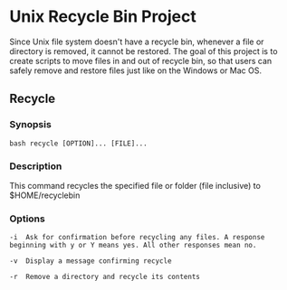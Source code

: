 # Unix Recycle Bin Project
Since Unix file system doesn't have a recycle bin, whenever a file or directory is removed, it cannot be restored. The goal of this project is to create scripts to move files in and out of recycle bin, so that users can safely remove and restore files just like on the Windows or Mac OS.

## Recycle
### Synopsis
```
bash recycle [OPTION]... [FILE]...
```
### Description
This command recycles the specified file or folder (file inclusive) to $HOME/recyclebin

### Options
```
-i	Ask for confirmation before recycling any files. A response beginning with y or Y means yes. All other responses mean no.

-v	Display a message confirming recycle

-r	Remove a directory and recycle its contents
```

